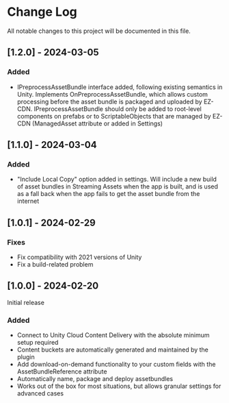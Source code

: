 # Change Log
All notable changes to this project will be documented in this file.

## [1.2.0] - 2024-03-05

### Added
- IPreprocessAssetBundle interface added, following existing semantics in Unity. Implements OnPreprocessAssetBundle, which allows custom processing before the asset bundle is packaged and uploaded by EZ-CDN. IPreprocessAssetBundle should only be added to root-level components on prefabs or to ScriptableObjects that are managed by EZ-CDN (ManagedAsset attribute or added in Settings)

## [1.1.0] - 2024-03-04

### Added
- "Include Local Copy" option added in settings. Will include a new build of asset bundles in Streaming Assets when the app is built, and is used as a fall back when the app fails to get the asset bundle from the internet

## [1.0.1] - 2024-02-29
 
### Fixes
- Fix compatibility with 2021 versions of Unity
- Fix a build-related problem
 
## [1.0.0] - 2024-02-20
 
Initial release
 
### Added
- Connect to Unity Cloud Content Delivery with the absolute minimum setup required
- Content buckets are automatically generated and maintained by the plugin
- Add download-on-demand functionality to your custom fields with the AssetBundleReference attribute
- Automatically name, package and deploy assetbundles
- Works out of the box for most situations, but allows granular settings for advanced cases